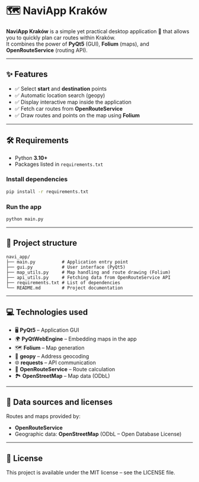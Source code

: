 # 🗺️ NaviApp Kraków

**NaviApp Kraków** is a simple yet practical desktop application 🚗 that allows you to quickly plan car routes within Kraków.  
It combines the power of **PyQt5** (GUI), **Folium** (maps), and **OpenRouteService** (routing API).

---

## ✨ Features
- ✅ Select **start** and **destination** points
- ✅ Automatic location search (geopy)
- ✅ Display interactive map inside the application
- ✅ Fetch car routes from **OpenRouteService**
- ✅ Draw routes and points on the map using **Folium**

---

## 🛠️ Requirements
- Python **3.10+**
- Packages listed in `requirements.txt`

### Install dependencies
```bash
pip install -r requirements.txt
```

### Run the app
```bash
python main.py
```

---

## 📂 Project structure
```
navi_app/
├── main.py          # Application entry point
├── gui.py           # User interface (PyQt5)
├── map_utils.py     # Map handling and route drawing (Folium)
├── api_utils.py     # Fetching data from OpenRouteService API
├── requirements.txt # List of dependencies
└── README.md        # Project documentation
```

---

## 💻 Technologies used

- 🖥️ **PyQt5** – Application GUI
- 🌍 **PyQtWebEngine** – Embedding maps in the app
- 🗺️ **Folium** – Map generation
- 📍 **geopy** – Address geocoding
- 🌐 **requests** – API communication
- 🚦 **OpenRouteService** – Route calculation
- 🏞️ **OpenStreetMap** – Map data (ODbL)

---

## 📑 Data sources and licenses

Routes and maps provided by:
- **OpenRouteService**
- Geographic data: **OpenStreetMap** (ODbL – Open Database License)

---

## 📜 License

This project is available under the MIT license – see the LICENSE file.
